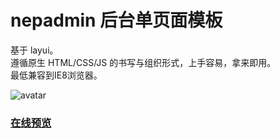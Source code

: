 # nepadmin 后台单页面模板
基于 layui。</br>
遵循原生 HTML/CSS/JS 的书写与组织形式，上手容易，拿来即用。</br>
最低兼容到IE8浏览器。</br>

![avatar](https://cdn.layui.com/upload/2018_9/8603952_1537076911174_42129.jpg)

### [在线预览](https://fanjyy.github.io/NepAdmin/#/)